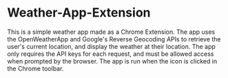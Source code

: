 # Weather-App-Extension
This is a simple weather app made as a Chrome Extension. The app uses the OpenWeatherApp and Google's Reverse Geocoding APIs to retrieve the user's current location, and display
the weather at their location. The app only requires the API keys for each request, and must be allowed access when prompted by the browser. The app is run when the icon is clicked in the Chrome toolbar.
